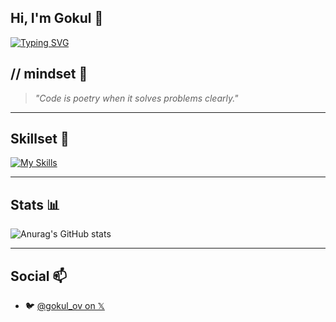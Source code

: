 ## Hi, I'm Gokul 👋

[![Typing SVG](https://readme-typing-svg.demolab.com?font=Fira+Code&size=22&duration=3000&pause=998&color=B3F724&width=435&lines=%24+Creative+Technologist;%24+Automating+the+boring+stuff)](https://git.io/typing-svg)

## // mindset 🧠

> _"Code is poetry when it solves problems clearly."_

---
## Skillset 🚀

[![My Skills](https://skillicons.dev/icons?i=python,bash,linux,nodejs,git,react,go,js,html)](https://skillicons.dev)

---
## Stats 📊

![Anurag's GitHub stats](https://github-readme-stats.vercel.app/api?username=gokul810&show_icons=true&theme=merko)

---
## Social 📫
- 🐦 [@gokul_ov on 𝕏](https://twitter.com/gokul_ov)
